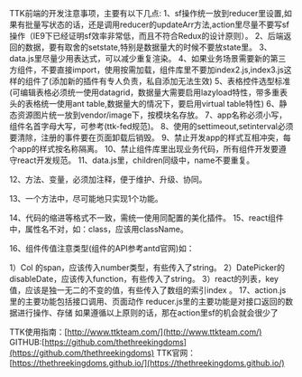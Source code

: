
TTK前端的开发注意事项，主要有以下几点:
1、sf操作统一放到reducer里设置,如果有批量写状态的话，还是调用reducer的updateArr方法,action里尽量不要写sf操作（IE9下已经证明sf效率非常低，而且不符合Redux的设计原则）。
2、后端返回的数据，要有取舍的setstate,特别是数据量大的时候不要放state里。
3、data.js里尽量少用表达式，可以减少重复渲染。
4、如果业务场景需要新的第三方组件，不要直接import，使用按需加载，组件库里不要加index2.js,index3.js这样的组件了(添加新的插件有专人负责，私自添加无法生效)
5、表格控件选型标准(可编辑表格必须统一使用datagrid，数据量大需要启用lazyload特性，带多重表头的表格统一使用ant table,数据量大的情况下，要启用virtual table特性)
6、静态资源图片统一放到vendor/image下，按模块名存放。
7、app名称必须小写，组件名首字母大写，可参考(ttk-fed规范)。
8、使用的settimeout,setinterval必须要清除，注册的事件要在页面卸载后销毁。
9、禁止开发app的样式互相冲突，每个app的样式按名称隔离。
10、禁止组件库里出现业务代码，所有组件开发要遵守react开发规范。
11、data.js里，children同级中，name不要重复。

12、方法、变量，必须加注释，便于维护、升级、协同。

13、一个方法中，尽可能地只实现1个功能。

14、代码的缩进等格式不一致，需统一使用同配置的美化插件。
15、react组件中，属性名不对，如：class，应该用className。

16、组件传值注意类型(组件的API参考antd官网)如：

1）Col 的span，应该传入number类型，有些传入了string。
2）DatePicker的disableDate，应该传入function，有些传入了string。
3）react的列表，key值，应该是独一无二的不变的值，有些传入了数组的索引index
。
17、action.js里的主要功能包括接口调用、页面动作
reducer.js里的主要功能是对接口返回的数据进行操作、存储
如果遵循以上原则的话，那在action里sf的机会就会很少了


TTK使用指南：[http://www.ttkteam.com/](http://www.ttkteam.com/)
GITHUB:[https://github.com/thethreekingdoms](https://github.com/thethreekingdoms)
TTK官网：[https://thethreekingdoms.github.io/](https://thethreekingdoms.github.io/)
